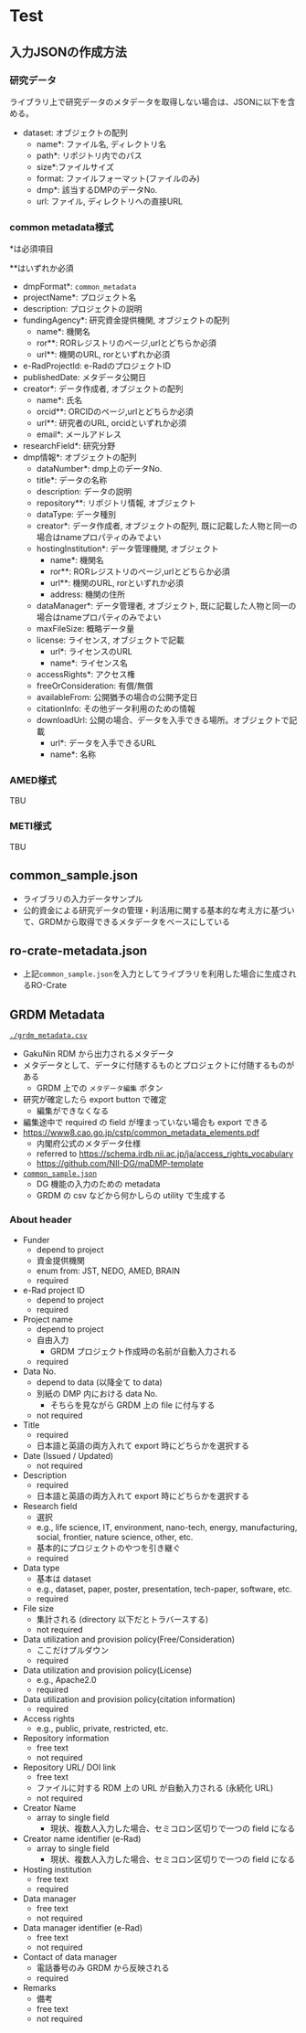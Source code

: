 # Test

## 入力JSONの作成方法

### 研究データ
ライブラリ上で研究データのメタデータを取得しない場合は、JSONに以下を含める。
- dataset: オブジェクトの配列
    - name*: ファイル名, ディレクトリ名
    - path*: リポジトリ内でのパス
    - size*:ファイルサイズ
    - format: ファイルフォーマット(ファイルのみ)
    - dmp*: 該当するDMPのデータNo.
    - url: ファイル, ディレクトリへの直接URL

### common metadata様式
*は必須項目

**はいずれか必須
- dmpFormat*: `common_metadata`
- projectName*: プロジェクト名
- description: プロジェクトの説明
- fundingAgency*: 研究資金提供機関, オブジェクトの配列
    - name*: 機関名
    - ror**: RORレジストリのページ,urlとどちらか必須
    - url**: 機関のURL, rorといずれか必須
- e-RadProjectId: e-RadのプロジェクトID
- publishedDate: メタデータ公開日
- creator*: データ作成者, オブジェクトの配列
    - name*: 氏名
    - orcid**: ORCIDのページ,urlとどちらか必須
    - url**: 研究者のURL, orcidといずれか必須
    - email*: メールアドレス
- researchField*: 研究分野
- dmp情報*: オブジェクトの配列
    - dataNumber*: dmp上のデータNo.
    - title*: データの名称
    - description: データの説明
    - repository**: リポジトリ情報, オブジェクト
    - dataType: データ種別
    - creator*: データ作成者, オブジェクトの配列, 既に記載した人物と同一の場合はnameプロパティのみでよい
    - hostingInstitution*: データ管理機関, オブジェクト
        - name*: 機関名
        - ror**: RORレジストリのページ,urlとどちらか必須
        - url**: 機関のURL, rorといずれか必須
        - address: 機関の住所
    - dataManager*: データ管理者, オブジェクト, 既に記載した人物と同一の場合はnameプロパティのみでよい
    - maxFileSize: 概略データ量
    - license: ライセンス, オブジェクトで記載
        - url*: ライセンスのURL
        - name*: ライセンス名
    - accessRights*: アクセス権
    - freeOrConsideration: 有償/無償
    - availableFrom: 公開猶予の場合の公開予定日
    - citationInfo: その他データ利用のための情報
    - downloadUrl: 公開の場合、データを入手できる場所。オブジェクトで記載
        - url*: データを入手できるURL
        - name*: 名称


### AMED様式
TBU
### METI様式
TBU



## common_sample.json
- ライブラリの入力データサンプル
- 公的資金による研究データの管理・利活用に関する基本的な考え方に基づいて、GRDMから取得できるメタデータをベースにしている

## ro-crate-metadata.json
- 上記`common_sample.json`を入力としてライブラリを利用した場合に生成されるRO-Crate

## GRDM Metadata

[`./grdm_metadata.csv`](./grdm_metadata.csv)

- GakuNin RDM から出力されるメタデータ
- メタデータとして、データに付随するものとプロジェクトに付随するものがある
  - GRDM 上での `メタデータ編集` ボタン
- 研究が確定したら export button で確定
  - 編集ができなくなる
- 編集途中で required の field が埋まっていない場合も export できる
- https://www8.cao.go.jp/cstp/common_metadata_elements.pdf
  - 内閣府公式のメタデータ仕様
  - referred to https://schema.irdb.nii.ac.jp/ja/access_rights_vocabulary
  - https://github.com/NII-DG/maDMP-template
- [`common_sample.json`](./common_sample.json)
  - DG 機能の入力のための metadata
  - GRDM の csv などから何かしらの utility で生成する

### About header

- Funder
  - depend to project
  - 資金提供機関
  - enum from: JST, NEDO, AMED, BRAIN
  - required
- e-Rad project ID
  - depend to project
  - required
- Project name
  - depend to project
  - 自由入力
    - GRDM プロジェクト作成時の名前が自動入力される
  - required
- Data No.
  - depend to data (以降全て to data)
  - 別紙の DMP 内における data No.
    - そちらを見ながら GRDM 上の file に付与する
  - not required
- Title
  - required
  - 日本語と英語の両方入れて export 時にどちらかを選択する
- Date (Issued / Updated)
  - not required
- Description
  - required
  - 日本語と英語の両方入れて export 時にどちらかを選択する
- Research field
  - 選択
  - e.g., life science, IT, environment, nano-tech, energy, manufacturing, social, frontier, nature science, other, etc.
  - 基本的にプロジェクトのやつを引き継ぐ
  - required
- Data type
  - 基本は dataset
  - e.g., dataset, paper, poster, presentation, tech-paper, software, etc.
  - required
- File size
  - 集計される (directory 以下だとトラバースする)
  - not required
- Data utilization and provision policy(Free/Consideration)
  - ここだけプルダウン
  - required
- Data utilization and provision policy(License)
  - e.g., Apache2.0
  - required
- Data utilization and provision policy(citation information)
  - required
- Access rights
  - e.g., public, private, restricted, etc.
- Repository information
  - free text
  - not required
- Repository URL/ DOI link
  - free text
  - ファイルに対する RDM 上の URL が自動入力される (永続化 URL)
  - not required
- Creator Name
  - array to single field
    - 現状、複数人入力した場合、セミコロン区切りで一つの field になる
- Creator name identifier (e-Rad)
  - array to single field
    - 現状、複数人入力した場合、セミコロン区切りで一つの field になる
- Hosting institution
  - free text
  - required
- Data manager
  - free text
  - not required
- Data manager identifier (e-Rad)
  - free text
  - not required
- Contact of data manager
  - 電話番号のみ GRDM から反映される
  - required
- Remarks
  - 備考
  - free text
  - not required
